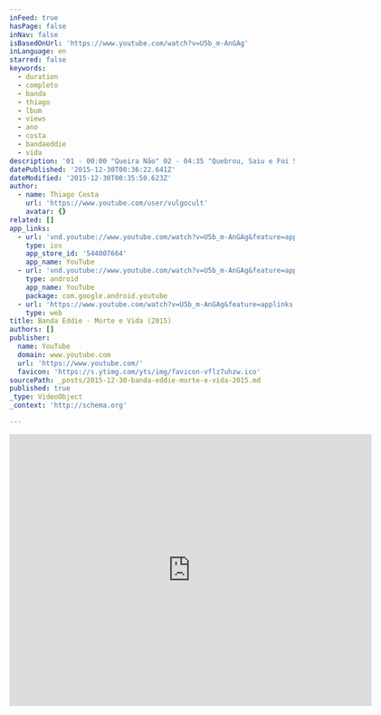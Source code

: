 ```yaml
---
inFeed: true
hasPage: false
inNav: false
isBasedOnUrl: 'https://www.youtube.com/watch?v=U5b_m-AnGAg'
inLanguage: en
starred: false
keywords:
  - duration
  - completo
  - banda
  - thiago
  - lbum
  - views
  - ano
  - costa
  - bandaeddie
  - vida
description: '01 - 00:00 "Queira Não" 02 - 04:35 "Quebrou, Saiu e Foi Ser Só" 03 - 09:17 "Carnaval De Bolso" 04 - 13:15 "Longe De Chegar" 05 - 17:54 "Morte e Vida" 06 - 23:11 "Pedrada Certeira" 07 - 26:38 "Tentei Te Ligar" 08 - 33:10 "Meu Coração" 09 - 37:59 "Alimenta o Compositor" 10 - 43:39 "Essa Trouxa Não É Sua" 11 - 46:47 "Olho Você" "Após um hiato de quase quatro anos, a Banda Eddie lança o disco Morte e Vida, que sai em vinil e download gratuito pelo site da banda.'
datePublished: '2015-12-30T00:36:22.641Z'
dateModified: '2015-12-30T00:35:50.623Z'
author:
  - name: Thiago Costa
    url: 'https://www.youtube.com/user/vulgocult'
    avatar: {}
related: []
app_links:
  - url: 'vnd.youtube://www.youtube.com/watch?v=U5b_m-AnGAg&feature=applinks'
    type: ios
    app_store_id: '544007664'
    app_name: YouTube
  - url: 'vnd.youtube://www.youtube.com/watch?v=U5b_m-AnGAg&feature=applinks'
    type: android
    app_name: YouTube
    package: com.google.android.youtube
  - url: 'https://www.youtube.com/watch?v=U5b_m-AnGAg&feature=applinks'
    type: web
title: Banda Eddie - Morte e Vida (2015)
authors: []
publisher:
  name: YouTube
  domain: www.youtube.com
  url: 'https://www.youtube.com/'
  favicon: 'https://s.ytimg.com/yts/img/favicon-vflz7uhzw.ico'
sourcePath: _posts/2015-12-30-banda-eddie-morte-e-vida-2015.md
published: true
_type: VideoObject
_context: 'http://schema.org'

---
```

<iframe src="https://cdn.embedly.com/widgets/media.html?src=https%3A%2F%2Fwww.youtube.com%2Fembed%2FU5b_m-AnGAg%3Ffeature%3Doembed&amp;url=https%3A%2F%2Fwww.youtube.com%2Fwatch%3Fv%3DU5b_m-AnGAg&amp;image=https%3A%2F%2Fi.ytimg.com%2Fvi%2FU5b_m-AnGAg%2Fhqdefault.jpg&amp;key=b7d04c9b404c499eba89ee7072e1c4f7&amp;type=text%2Fhtml&amp;schema=youtube" width="640" height="480" scrolling="no" frameborder="0" allowfullscreen="allowfullscreen" style=""></iframe>